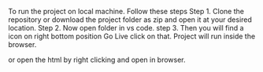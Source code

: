 To run the project on local machine. Follow these steps 
Step 1. Clone the repository or download the project folder as zip and open it at your desired location.
Step 2. Now open folder in vs code.
step 3. Then you will find a icon on right bottom position Go Live click on that.
Project will run inside the browser.

or open the html by right clicking and open in browser.
